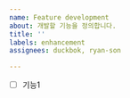 ```yaml
---
name: Feature development
about: 개발할 기능을 정의합니다.
title: ''
labels: enhancement
assignees: duckbok, ryan-son

---
```


- [ ] 기능1
